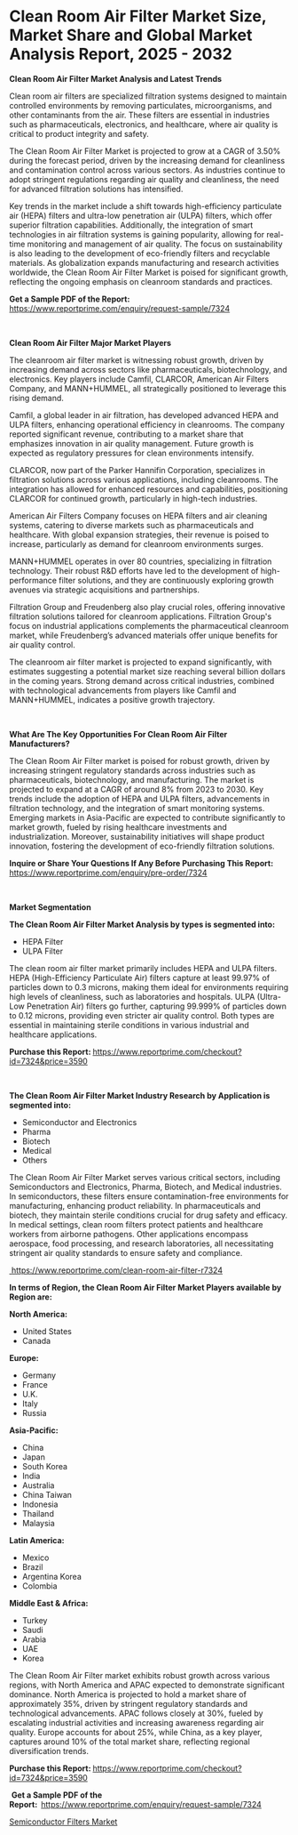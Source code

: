 <p><h1>Clean Room Air Filter Market Size, Market Share and Global Market Analysis Report, 2025 - 2032</h1></p><p><strong>Clean Room Air Filter Market Analysis and Latest Trends</strong></p>
<p><p>Clean room air filters are specialized filtration systems designed to maintain controlled environments by removing particulates, microorganisms, and other contaminants from the air. These filters are essential in industries such as pharmaceuticals, electronics, and healthcare, where air quality is critical to product integrity and safety.</p><p>The Clean Room Air Filter Market is projected to grow at a CAGR of 3.50% during the forecast period, driven by the increasing demand for cleanliness and contamination control across various sectors. As industries continue to adopt stringent regulations regarding air quality and cleanliness, the need for advanced filtration solutions has intensified. </p><p>Key trends in the market include a shift towards high-efficiency particulate air (HEPA) filters and ultra-low penetration air (ULPA) filters, which offer superior filtration capabilities. Additionally, the integration of smart technologies in air filtration systems is gaining popularity, allowing for real-time monitoring and management of air quality. The focus on sustainability is also leading to the development of eco-friendly filters and recyclable materials. As globalization expands manufacturing and research activities worldwide, the Clean Room Air Filter Market is poised for significant growth, reflecting the ongoing emphasis on cleanroom standards and practices.</p></p>
<p><strong>Get a Sample PDF of the Report:&nbsp;</strong> <a href="https://www.reportprime.com/enquiry/request-sample/7324?utm_campaign=3099&utm_medium=2&utm_source=Github&utm_content=ia&utm_term=19032025&utm_id=clean-room-air-filter">https://www.reportprime.com/enquiry/request-sample/7324</a></p>
<p>&nbsp;</p>
<p><strong>Clean Room Air Filter Major Market Players</strong></p>
<p><p>The cleanroom air filter market is witnessing robust growth, driven by increasing demand across sectors like pharmaceuticals, biotechnology, and electronics. Key players include Camfil, CLARCOR, American Air Filters Company, and MANN+HUMMEL, all strategically positioned to leverage this rising demand.</p><p>Camfil, a global leader in air filtration, has developed advanced HEPA and ULPA filters, enhancing operational efficiency in cleanrooms. The company reported significant revenue, contributing to a market share that emphasizes innovation in air quality management. Future growth is expected as regulatory pressures for clean environments intensify.</p><p>CLARCOR, now part of the Parker Hannifin Corporation, specializes in filtration solutions across various applications, including cleanrooms. The integration has allowed for enhanced resources and capabilities, positioning CLARCOR for continued growth, particularly in high-tech industries.</p><p>American Air Filters Company focuses on HEPA filters and air cleaning systems, catering to diverse markets such as pharmaceuticals and healthcare. With global expansion strategies, their revenue is poised to increase, particularly as demand for cleanroom environments surges.</p><p>MANN+HUMMEL operates in over 80 countries, specializing in filtration technology. Their robust R&D efforts have led to the development of high-performance filter solutions, and they are continuously exploring growth avenues via strategic acquisitions and partnerships.</p><p>Filtration Group and Freudenberg also play crucial roles, offering innovative filtration solutions tailored for cleanroom applications. Filtration Group's focus on industrial applications complements the pharmaceutical cleanroom market, while Freudenberg’s advanced materials offer unique benefits for air quality control.</p><p>The cleanroom air filter market is projected to expand significantly, with estimates suggesting a potential market size reaching several billion dollars in the coming years. Strong demand across critical industries, combined with technological advancements from players like Camfil and MANN+HUMMEL, indicates a positive growth trajectory.</p></p>
<p>&nbsp;</p>
<p><strong>What Are The Key Opportunities For Clean Room Air Filter Manufacturers?</strong></p>
<p><p>The Clean Room Air Filter market is poised for robust growth, driven by increasing stringent regulatory standards across industries such as pharmaceuticals, biotechnology, and manufacturing. The market is projected to expand at a CAGR of around 8% from 2023 to 2030. Key trends include the adoption of HEPA and ULPA filters, advancements in filtration technology, and the integration of smart monitoring systems. Emerging markets in Asia-Pacific are expected to contribute significantly to market growth, fueled by rising healthcare investments and industrialization. Moreover, sustainability initiatives will shape product innovation, fostering the development of eco-friendly filtration solutions.</p></p>
<p><strong>Inquire or Share Your Questions If Any Before Purchasing This Report:</strong> <a href="https://www.reportprime.com/enquiry/pre-order/7324?utm_campaign=3099&utm_medium=2&utm_source=Github&utm_content=ia&utm_term=19032025&utm_id=clean-room-air-filter">https://www.reportprime.com/enquiry/pre-order/7324</a></p>
<p>&nbsp;</p>
<p><strong>Market Segmentation</strong></p>
<p><strong>The Clean Room Air Filter Market Analysis by types is segmented into:</strong></p>
<p><ul><li>HEPA Filter</li><li>ULPA Filter</li></ul></p>
<p><p>The clean room air filter market primarily includes HEPA and ULPA filters. HEPA (High-Efficiency Particulate Air) filters capture at least 99.97% of particles down to 0.3 microns, making them ideal for environments requiring high levels of cleanliness, such as laboratories and hospitals. ULPA (Ultra-Low Penetration Air) filters go further, capturing 99.999% of particles down to 0.12 microns, providing even stricter air quality control. Both types are essential in maintaining sterile conditions in various industrial and healthcare applications.</p></p>
<p><strong>Purchase this Report:&nbsp;</strong><a href="https://www.reportprime.com/checkout?id=7324&price=3590&utm_campaign=3099&utm_medium=2&utm_source=Github&utm_content=ia&utm_term=19032025&utm_id=clean-room-air-filter">https://www.reportprime.com/checkout?id=7324&price=3590</a></p>
<p>&nbsp;</p>
<p><strong>The Clean Room Air Filter Market Industry Research by Application is segmented into:</strong></p>
<p><ul><li>Semiconductor and Electronics</li><li>Pharma</li><li>Biotech</li><li>Medical</li><li>Others</li></ul></p>
<p><p>The Clean Room Air Filter Market serves various critical sectors, including Semiconductors and Electronics, Pharma, Biotech, and Medical industries. In semiconductors, these filters ensure contamination-free environments for manufacturing, enhancing product reliability. In pharmaceuticals and biotech, they maintain sterile conditions crucial for drug safety and efficacy. In medical settings, clean room filters protect patients and healthcare workers from airborne pathogens. Other applications encompass aerospace, food processing, and research laboratories, all necessitating stringent air quality standards to ensure safety and compliance.</p></p>
<p><a href="https://www.reportprime.com/clean-room-air-filter-r7324?utm_campaign=3099&utm_medium=2&utm_source=Github&utm_content=ia&utm_term=19032025&utm_id=clean-room-air-filter">&nbsp;https://www.reportprime.com/clean-room-air-filter-r7324</a></p>
<p><strong>In terms of Region, the Clean Room Air Filter Market Players available by Region are:</strong></p>
<p>
    <p> <strong> North America: </strong>
        <ul>
            <li>United States</li>
            <li>Canada</li>
        </ul>
        </p> 
    <p> <strong> Europe: </strong>
        <ul>
            <li>Germany</li>
            <li>France</li>
            <li>U.K.</li>
            <li>Italy</li>
            <li>Russia</li>
        </ul>
        </p> 
    <p> <strong> Asia-Pacific: </strong>
        <ul>
            <li>China</li>
            <li>Japan</li>
            <li>South Korea</li>
            <li>India</li>
            <li>Australia</li>
            <li>China Taiwan</li>
            <li>Indonesia</li>
            <li>Thailand</li>
            <li>Malaysia</li>
        </ul>
        </p> 
    <p> <strong> Latin America: </strong>
        <ul>
            <li>Mexico</li>
            <li>Brazil</li>
            <li>Argentina Korea</li>
            <li>Colombia</li>
        </ul>
        </p> 
    <p> <strong> Middle East & Africa: </strong>
        <ul>
            <li>Turkey</li>
            <li>Saudi</li>
            <li>Arabia</li>
            <li>UAE</li>
            <li>Korea</li>
        </ul>
    </p>
    </p>
<p><p>The Clean Room Air Filter market exhibits robust growth across various regions, with North America and APAC expected to demonstrate significant dominance. North America is projected to hold a market share of approximately 35%, driven by stringent regulatory standards and technological advancements. APAC follows closely at 30%, fueled by escalating industrial activities and increasing awareness regarding air quality. Europe accounts for about 25%, while China, as a key player, captures around 10% of the total market share, reflecting regional diversification trends.</p></p>
<p><strong>Purchase this Report: </strong><a href="https://www.reportprime.com/checkout?id=7324&price=3590&utm_campaign=3099&utm_medium=2&utm_source=Github&utm_content=ia&utm_term=19032025&utm_id=clean-room-air-filter">https://www.reportprime.com/checkout?id=7324&price=3590</a></p>
<p>&nbsp;<strong>Get a Sample PDF of the Report:&nbsp;&nbsp;</strong><a href="https://www.reportprime.com/enquiry/request-sample/7324?utm_campaign=3099&utm_medium=2&utm_source=Github&utm_content=ia&utm_term=19032025&utm_id=clean-room-air-filter">https://www.reportprime.com/enquiry/request-sample/7324</a></p>
<p><strong></strong></p>
<p><p><a href="https://github.com/alberthagorsuch/Market-Research-Report-List-1/blob/main/semiconductor-filters-market.md?utm_campaign=3099&utm_medium=2&utm_source=Github&utm_content=ia&utm_term=19032025&utm_id=clean-room-air-filter">Semiconductor Filters Market</a></p></p>